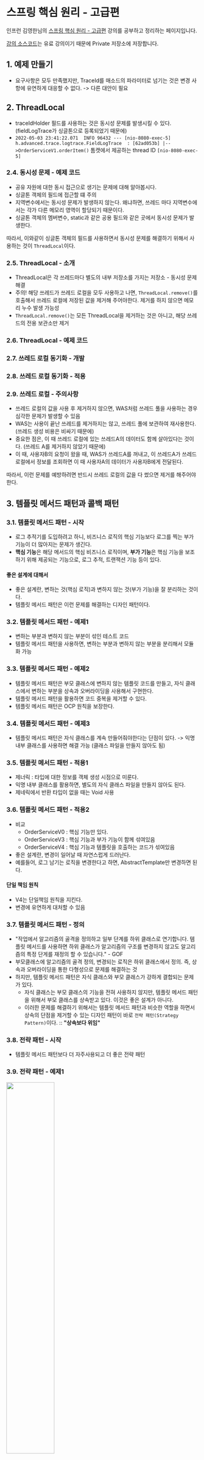 # 스프링 핵심 원리 - 고급편
인프런 김영한님의 [스프링 핵심 원리 - 고급편](https://www.inflearn.com/course/%EC%8A%A4%ED%94%84%EB%A7%81-%ED%95%B5%EC%8B%AC-%EC%9B%90%EB%A6%AC-%EA%B3%A0%EA%B8%89%ED%8E%B8) 강의를 공부하고 정리하는 페이지입니다.

[강의 소스코드](https://github.com/leesh5000/Spring-Practice/tree/master/%EC%8A%A4%ED%94%84%EB%A7%81%20%ED%95%B5%EC%8B%AC%20%EC%9B%90%EB%A6%AC%20%EA%B3%A0%EA%B8%89%ED%8E%B8/advanced)는 유료 강의이기 때문에 Private 저장소에 저장합니다.

## 1. 예제 만들기

- 요구사항은 모두 만족했지만, TraceId를 매소드의 파라미터로 넘기는 것은 변경 사항에 유연하게 대응할 수 없다. -> 다른 대안이 필요


## 2. ThreadLocal

- traceIdHolder 필드를 사용하는 것은 동시성 문제를 발생시킬 수 있다. (fieldLogTrace가 싱글톤으로 등록되었기 때문에)
- `2022-05-03 23:41:22.071  INFO 96432 --- [nio-8080-exec-5] h.advanced.trace.logtrace.FieldLogTrace  : [62ad053b] |-->OrderServiceV1.orderItem()` 톰캣에서 제공하는 thread ID `[nio-8080-exec-5]`

### 2.4. 동시성 문제 - 예제 코드
- 공유 자원에 대한 동시 접근으로 생기는 문제에 대해 알아봅시다.
- 싱글톤 객체의 필드에 접근할 떄 주의
- 지역변수에서는 동시성 문제가 발생하지 않는다. 왜냐하면, 쓰레드 마다 지역변수에서는 각가 다른 메모리 영역이 할당되기 때문이다.
- 싱글톤 객체의 멤버변수, static과 같은 공용 필드와 같은 곳에서 동시성 문제가 발생한다.

따라서, 이와같이 싱글톤 객체의 필드를 사용하면서 동시성 문제를 해결하기 위해서 사용하는 것이 `ThreadLocal`이다.

### 2.5. ThreadLocal - 소개
- ThreadLocal은 각 쓰레드마다 별도의 내부 저장소를 가지는 저장소 - 동시성 문제 해결
- 주의! 해당 쓰레드가 쓰레드 로컬을 모두 사용하고 나면, `ThreadLocal.remove()`를 호출해서 쓰레드 로컬에 저장된 값을 제거해 주어야한다. 제거를 하지 않으면 메모리 누수 발생 가능성
- `ThreadLocal.remove()`는 모든 ThreadLocal을 제거하는 것은 아니고, 해당 쓰레드의 전용 보관소만 제거

### 2.6. ThreadLocal - 예제 코드

### 2.7. 쓰레드 로컬 동기화 - 개발

### 2.8. 쓰레드 로컬 동기화 - 적용

### 2.9. 쓰레드 로컬 - 주의사항
- 쓰레드 로컬의 값을 사용 후 제거하지 않으면, WAS처럼 쓰레드 풀을 사용하는 경우 심각한 문제가 발생할 수 있음
- WAS는 사용이 끝난 쓰레드를 제거하지는 않고, 쓰레드 풀에 보관하여 재사용한다. (쓰레드 생성 비용은 비싸기 때문에)
- 중요한 점은, 이 때 쓰레드 로컬에 있는 쓰레드A의 데이터도 함께 살아있다는 것이다. (쓰레드 A를 제거하지 않았기 때문에)
- 이 때, 사용자B의 요청이 왔을 때, WAS가 쓰레드A를 꺼내고, 이 쓰레드A가 쓰레드 로컬에서 정보를 조회하면 이 때 사용자A의 데이터가 사용자B에게 전달된다.

따라서, 이런 문제를 예방하려면 반드시 쓰레드 로컬의 값을 다 썼으면 제거를 해주어야한다.

## 3. 템플릿 메서드 패턴과 콜백 패턴

### 3.1. 템플릿 메서드 패턴 - 시작
- 로그 추적기를 도입하려고 하니, 비즈니스 로직의 핵심 기능보다 로그를 찍는 부가 기능이 더 많아지는 문제가 생긴다.
- **핵심 기능**은 해당 메서드의 핵심 비즈니스 로직이며, **부가 기능**은 핵심 기능을 보조하기 위해 제공되는 기능으로, 로그 추적, 트랜잭션 기능 등이 있다.

#### 좋은 설계에 대해서
- 좋은 설계란, 변하는 것(핵심 로직)과 변하지 않는 것(부가 기능)을 잘 분리하는 것이다.
- 템플릿 메서드 패턴은 이런 문제를 해결하는 디자인 패턴이다.

### 3.2. 템플릿 메서드 패턴 - 예제1
- 변하는 부분과 변하지 않는 부분이 섞인 테스트 코드
- 템플릿 메서드 패턴을 사용하면, 변하는 부분과 변하지 않는 부분을 분리해서 모듈화 가능

### 3.3. 템플릿 메서드 패턴 - 예제2
- 템플릿 메서드 패턴은 부모 클래스에 변하지 않는 템플릿 코드를 만들고, 자식 클래스에서 변하는 부분을 상속과 오버라이딩을 사용해서 구현한다.
- 템플릿 메서드 패턴을 활용하면 코드 중복을 제거할 수 있다.
- 템플릿 메서드 패턴은 OCP 원칙을 보장한다.

### 3.4. 템플릿 메서드 패턴 - 예제3
- 템플릿 메서드 패턴은 자식 클래스를 계속 만들어줘야한다는 단점이 있다. -> 익명 내부 클래스를 사용하면 해결 가능 (클래스 파일을 만들지 않아도 됨)

### 3.5. 템플릿 메서드 패턴 - 적용1
-  제너릭 : 타입에 대한 정보를 객체 생성 시점으로 미룬다.
-  익명 내부 클래스를 활용하면, 별도의 자식 클래스 파일을 만들지 않아도 된다.
-  제네릭에서 반환 타입이 없을 때는 Void 사용

### 3.6. 템플릿 메서드 패턴 - 적용2
- 비교
  - OrderServiceV0 : 핵심 기능만 있다.
  - OrderServiceV3 : 핵심 기능과 부가 기능이 함께 섞여있음
  - OrderServiceV4 : 핵심 기능과 템플릿을 호출하는 코드가 섞여있음
- 좋은 설계란, 변경이 일어날 때 자연스럽게 드러난다.
- 예를들어, 로그 남기는 로직을 변경한다고 하면, AbstractTemplate만 변경하면 된다.

#### 단일 책임 원칙
- V4는 단일책임 원칙을 지킨다.
- 변경에 유연하게 대처할 수 있음

### 3.7. 템플릿 메서드 패턴 - 정의
- "작업에서 알고리즘의 골격을 정의하고 일부 단계를 하위 클래스로 연기합니다. 템플릿 메서드를 사용하면 하위 클래스가 알고리즘의 구조를 변경하지 않고도 알고리즘의 특정 단게를 재정의 할 수 있습니다." - GOF
- 부모클래스에 알고리즘의 골격 정의, 변경되는 로직은 하위 클래스에서 정의. 즉, 상속과 오버라이딩을 통한 다형성으로 문제를 해결하는 것
- 하지만, 템플릿 메서드 패턴은 자식 클래스와 부모 클래스가 강하게 결합되는 문제가 있다.
  - 자식 클래스는 부모 클래스의 기능을 전혀 사용하지 않지만, 템플릿 메서드 패턴을 위해서 부모 클래스를 상속받고 있다. 이것은 좋은 설계가 아니다.
  - 이러한 문제를 해결하기 위해서는 템플릿 메서드 패턴과 비슷한 역할을 하면서 상속의 단점을 제거할 수 있는 디자인 패턴이 바로 `전략 패턴(Strategy Pattern)`이다. :: **"상속보다 위임"** 

### 3.8. 전략 패턴 - 시작
- 템플릿 메서드 패턴보다 더 자주사용되고 더 좋은 전략 패턴

### 3.9. 전략 패턴 - 예제1

<img height="50%" src="전략패턴.png" width="50%"/>

- 템플릿 메서드 패턴은 부모 클래스에서 변하지 않는 템플릿, 자식 클래스에서 변하는 부분을 두어 상속을 사용해서 문제 해결 -> 자식 클래스가 굳이 부모 클래스의 기능을 사용하지 않는데도, 의존 관계가 맺어지는 문제 발생
- 전략 패턴은 변하지 않는 부분을 `Context`에 두고, 변하는 부분을 `Strategy`라는 인터페이스를 만들고 해당 인터페이스를 구현하도록 하여 문제 해결 -> 상속이 아니라 위임으로 문제 해결
- 전략 패턴의 의도 : 알고리즘 제품 군을 정의하고, 각각을 캡슐화 하여 상호 교환 가능하게 만들자.
- 전략 패턴의 핵심은 `Context`는 Strategy 인터페이스에만 의존한다는 것이다. 따라서, Strategy의 구현체를 변경하거나 새로 만들어도 Context 에는 영향을 주지 않는다. -> 다른 전략을 쓰고자 구현체를 변경한다해도 `Context`는 변경할 필요가 없다.
- 스프링의 의존관계 주입 시 사용하는 것이 바로 이 전략패턴이다.

#### 전략 패턴 실행 그림

<img height="50%" src="전략패턴실행그림.png" width="50%"/>

1. Context에 원하는 Strategy 구현체를 주입한다.
2. 클라이언트는 Context를 실행한다.
3. Context 로직 중간에 strategy.call()을 호출하여 주입받은 strategy 로직을 실행한다.
4. context는 나머지 로직을 실행한다.

#### 템플릿 메서드 패턴과의 비교 - "상속보다는 위임"

- 템플릿 메서드 패턴은 부모 클래스가 변경되는 경우 자식 클래스도 모두 영향이 간다.
- 전략 패턴은 인터페이스를 구현하였기 때문에, 영향을 받지 않고 단단하게 흘러갈 수 있다.

### 3.10. 전략 패턴 - 예제2

- 익명 내부 클래스를 자바8부터 람다로 변경할 수 있다. 단, 람다로 변경하렴녀 인터페이스 내에 매서드가 하나만 있어야 한다.
- "선 조립, 후 실행"
```java
void strategyV4() {
    ContextV1 context1 = new ContextV1(() -> log.info("비즈니스 로직1 실행"));
    context1.execute();
    ContextV1 context2 = new ContextV1(() -> log.info("비즈니스 로직2 실행"));
    context2.execute();
}
```
  - 이 방식은 미리 조립을 하고 나중에 실행하는 방식이다.
  - 이 방식의 장점은 조립이 끝나고 나면, 실행만 하면 된다. (조립에 대해서 더 이상 고민하지 않아도 됨)
  - 이 방식의 단점은 `Context`와 `Strategy`를 조립한 이후에는 전략을 변경하기가 어렵다는 점이다. 즉, 전략을 실시간으로 변경해야 하면 차라리 Context를 새로 하나 더 만드는 게 낫다.

### 3.11. 전략 패턴 - 예제3

- 이번에는, Context 생성 시점이 아니라 execute 실행 시점에서 strategy를 파라미터로 전달한다.
- 장점
  - 원하는 전략을 더욱 유연하게 변경 가능
  - 하나의 Context만 생성하면 됨
- 단점
  - 실행할때마다 전략을 계속 지정해주어야 함

#### 디자인 패턴

- 디자인 패턴은 패턴도 중요하지만, 무엇보다 패턴의 의도가 중요하다.

### 3.12. 템플릿 콜백 패턴 - 시작

- 앞서 봤던, Strategy 처럼 다른 코드의 인수로서 넘겨주는 실행 가능한 코드를 콜백이라고 한다.

#### 콜백 이란?

- 콜백 함수는 다른 코드의 인수로서 넘겨주는 실행 가능한 코드를 말한다.
- 자바 언어에서의 콜백은 주로 람다를 사용해서 콜백 처리한다.
- 자바8 이전에는 인터페이스 + 익명 내부 클래스 사용

#### 템플릿 콜백 패턴

- ContextV2와 같은 전략 패턴을 템플릿 콜백 패턴이라고 한다.
- 템플릿 콜백 패턴은 GOF 패턴은 아니고, 전략 패턴에서 템플릿 + 콜백이 강조된 패턴이다.
- 스프링에서는 JdbcTemplate, TransactionTemplate, RedisTemplate 처럼 다양한 템플릿 콜백 패턴이 사용된다. 스프링에서 xxxTemplate가 있다면 템플릿 콜백 패턴으로 만들어져 있다고 생각하면 된다.

### 3.13. 템플릿 콜백 패턴 - 예제

- context -> template
- strategy -> callback

### 3.14. 템플릿 콜백 패턴 - 적용

- `TraceTemplate`를 빈으로 등록해서 사용해도 됨, 다만 이렇게 하면 테스트 시 불편함이 있음

### 3.15. 정리

- 변하는 코드와 변하지 않는 코드를 분리
- 하지만, 템플릿 콜백 패턴도 한계가 있는데 그것은 아무리 최적화를 해도 어쨌든 원본 코드를 수정해야 한다는 한계점이 있다. 이것은 클래스가 수백 수천개 되었을때 결국 클래스 파일을 모두 수정해야하는 것은 마찬가지이다. 즉, 매소드 안에 핵심로직"만" 있는 것은 아니다.
- 다음 시간에는 원본 코드를 전혀 손대지 않고, 로그 추적기를 수정할 수 있는 방법을 알아본다. 그에 앞서, 프록시에 대한 개념을 알아본다.
- 스프링의 모든 "xxxTemplate"를 보면, 이번 강의를 떠올리면 된다.

## 4. 프록시 패턴과 데코레이터 패턴

### 4.1. 프로젝트 생성

### 4.2. 예제 프로젝트 만들기 v1

1. v1 : 인터페이스와 구현 클래스 - 스프링 빈으로 수동 등록
2. v2 : 인터페이스 없는 구체 클래스 - 스프링 빈으로 수동 등록
3. v3 : 컴포넌트 스캔으로 스프링 빈 자동 등록

- 프록시 기술은 실무에서 위의 세 가지 상황에서 모두 쓰이기 때문에 세 가지 상황을 모두 알아놓는다.

#### v1 : 인터페이스와 구현 클래스 - 스프링 빈으로 수동 등록

- 스프링은 @Controller 또는 @RequestMapping 이 있어야 스프링 컨트롤러로 인식
- @Import : 클래스를 스프링 빈으로 등록한다. 일반적으로 @Configuration 같은 설정 파일을 등록할 때 사용하지만, 스프링 빈을 등록할 때도 사용할 수 있다. scanBasePackages 등이 있을 때 강제로 빈을 주입해줄때 사용하면 유용하다.

### 4.3. 예제 프로젝트 만들기 v2

#### v2 : 인터페이스 없는 구체 클래스 - 스프링 빈으로 수동 등록

- 이번에는 인터페이스가 없는 controller, service, repository 를 스프링 빈으로 수동 등록해보자.
- @Controller는 자동으로 컴포넌트 스캔을 하기 때문에, @RequestMapping을 사용한다.

### 4.4. 예제 프로젝트 만들기 v3

#### v3 : 컴포넌트 스캔으로 스프링 빈 자동 등록

- 컴포넌트 스캔을 활용하여 등록

### 4.5. 요구사항 추가

- 이전까지의 문제점은 요구사항을 위해 기존 코드를 수정해야 한다는 단점이 있다.
- 원본 코드를 전혀 수정하지 않고, 로그 추적기를 적용하는 방법 -> 이 문제를 해결하려면, 프록시 개념을 이해해야한다.

### 4.6. 프록시, 프록시 패턴, 데코레이터 패턴 - 소개

- 클라이언트가 서버에 직접 요청하지 않고, **대리자(Proxy)**를 통해서 간접적으로 요청하는 경우
- 직접 요청을 하지 않고, 프록시를 통해 간접 요청하면 재밌는 일을 할 수가 있다.
  - 접근 제어, 캐싱
  - 부가 기능 추가
  - 프록시 체인 (클라이언트는 중간 과정을 알지 못함)
- **대체 기능**
  - 서버와 프록시는 같은 인터페이스를 사용해야 하며, 서버 객체를 프록시 객체로 변경해도 클라이언트 코드를 변경하지 않고 동작해야 한다.
- **프록시가 할 수 있는 기능, 크게 2가지**
  - 접근 제어
    - 권한에 따른 접근 차단
    - 캐싱(접근을 차단)
    - 지연 로딩
  - 부가 기능 추가
    - 원래 서버가 제공하는 기능에 더해 추가적인 기능을 수행할 수 있다.
    - 예) 요청 값이나, 응답 값을 중간에 변형
    - 예) 실행 시간을 측정해서 추가 로그를 남긴다.
- GOF 디자인 패턴에서는 이 둘을 의도에 따라서 나눈다.
  - 프록시 패턴 : 접근 제어가 목적
  - 데코레이터 패턴 : 새로운 기능 추가가 목적
- 프록시는 클라-서버, 객체 등 어디서든 사용될 수 있다. 규모의 차이만 있을 뿐, 근본적인 역할은 접근제어와 부가기능 추가이다.

### 4.7. 프록시 패턴 - 예제 코드1

- 프록시 패턴은 접근 제어가 목적이다.

### 4.8. 프록시 패턴 - 예제 코드2

- 프록시가 실제 호출하는 대상을 `target`이라고 한다.

### 4.9. 데코레이터 패턴 - 예제 코드1

### 4.10. 데코레이터 패턴 - 예제 코드2

- 데코레이터 패턴 : 프록시로 부가 기능을 추가하는 것
  - 예) 요청, 응답 값을 중간에 변형
  - 예) 실행 시간을 측정해서 추가 로그 남기기

### 4.11. 데코레이터 패턴 - 예제 코드3

- 프록시는 체인 될 수 있다.
- 클라이언트는 코드를 전혀 변경하지 않고, 프록시만 추가해주면 부가 기능을 추가해 줄 수 있다.

### 4.12. 프록시 패턴과 데코레이터 패턴 정리

- 데코레이터 패턴은 중복이 존재한다.
  - 꾸며주는 역할을 하는 Decorator들은 스스로 존재할 수 없으며, 항상 꾸며줄 대상이 있어야 한다.
  - 항상 component를 호출해야한다.
- 따라서, Real Component 와 Decorator(추상 클래스)를 나눈다.

#### 프록시 패턴 vs 데코레이터 패턴

- 디자인 패턴에서 각각의 패턴을 구분하는 방법은 **패턴의 의도**이다.
- 프록시 패턴 : 다른 객체에 대한 **접근을 제어**하기 위한 대리자를 제공
- 데코레이터 패턴 : 객체에 **추가 책임(기능)을 동적으로 추가**하고, 기능 확장을 위한 유연한 대안 제공

#### 정리

- 프록시를 사용하고, 해당 프록시가 접근 제어가 목적이면 프록시 패턴, 새로운 기능을 추가하는 것이 목적이라면 데코레이터 패턴

### 4.13. 인터페이스 기반 프록시 - 적용

- 스프링 컨테이너에는 프록시 객체가 등록된다.
- 프록시 객체는 스프링 컨테이너에 올라가고, 자바 힙 메모리에도 올라간다. (프록시가 참조하는) 실제 객체는 자바 힙 메모리에는 올라가지만, 스프링 컨테이너가 관리하지는 않는다.
- **v1 : 인터페이스가 있는 구현 클래스에 프록시 적용** 완료
- 단점 : 너무 많은 프록시 클래스를 만들어야한다.

### 4.14. 구체 클래스 기반 프록시 - 예제1

- 인터페이스가 없어도 프록시를 도입할 수 있다.

### 4.15. 구체 클래스 기반 프록시 - 예제2

- 인터페이스가 없어도 다형성을 활용하여 프록시를 사용할 수 있다.
- 자바에서 다형성은 인터페이스, 클래스를 구분하지 않고 모두 적용된다.

### 4.16. 구체 클래스 기반 프록시 - 적용

- 클래스 기반 프록시의 단점 : `super(null)`로 부모 클래스의 생성자를 호출해야한다.
- 인터페이스 기반 프록시는 이런 고민을 하지 않아도 된다.

### 4.17. 인터페이스 기반 프록시와 클래스 기반 프록시

- 인터페이스 기반 프록시 vs 클래스 기반 프록시
  - 클래스 기반 프록시는 상속을 사용하기 때문에 몇 가지 제약이 있다.
    - 부모 클래스의 생성자 호출
    - 클래스, 매서드에 final 키워드가 붙으면 사용 불가
  - 인터페이스 기반 프록시가 더 좋다.
    - 인터페이스 기반 프록시는 캐스팅 관련해서 단점이 존재한다. (뒤에 나옴)
    - 다만, 인터페이스란 구현을 변경할 가능성이 존재할 때 활용하는 것이 좋다. 그렇지 않은 경우에 무작정 인터페이스를 사용하는 것은 번거로운 작업이다.
  - 실무에서는 인터페이스, 구체클래스 모두 사용하니까 둘 다 알고 있어야 한다.

#### 문제점 : 너무 많은 프록시 클래스

- 기존 코드를 변경하지 않고, 부가 기능을 추가해보았지만 프록시를 너무 많이 만들어야한다. 
- 프록시 클래스가 하는 일이 모두 같다면, 프록시 클래스를 하나만 만들어서 모든 곳에 적용할 수는 없을까?
  - 다음에 알아볼, 동적 프록시 기술을 사용하면 된다.

### 4.18. 정리

## 5. 동적 프록시 기술

### 5.1. 리플렉션

- 문제점 : 로그 추적을 위한 프록시 클래스들의 소스코드는 거의 같은 모양을 하고 있다.
- JDK 동적 프록시 기술이나 CGLIB 같은 프록시 생성 오픈소스 기술을 활용하면 프록시 객체를 동적으로 만들 수 있다.
- JDK 동적 프록시 기술을 이해하려면, 자바 리플렉션 기술을 알아야한다.
- 리플렉션은 클래스나 매서드의 메타정보를 사용해서 동적으로 호출하는 매서드를 변경할 수 있다.
- 주의할 점은, 리플렉션은 가급적 사용하면 안된다. 왜냐하면, 리플렉션은 런타임 시에 동작하므로 컴파일 시점에 오류를 잡을 수 없다.
- 리플렉션은 프레임워크 개발이나 매우 일반적인 공통 처리가 필요할 때 부분적으로 주의해서 사용하도록 하자